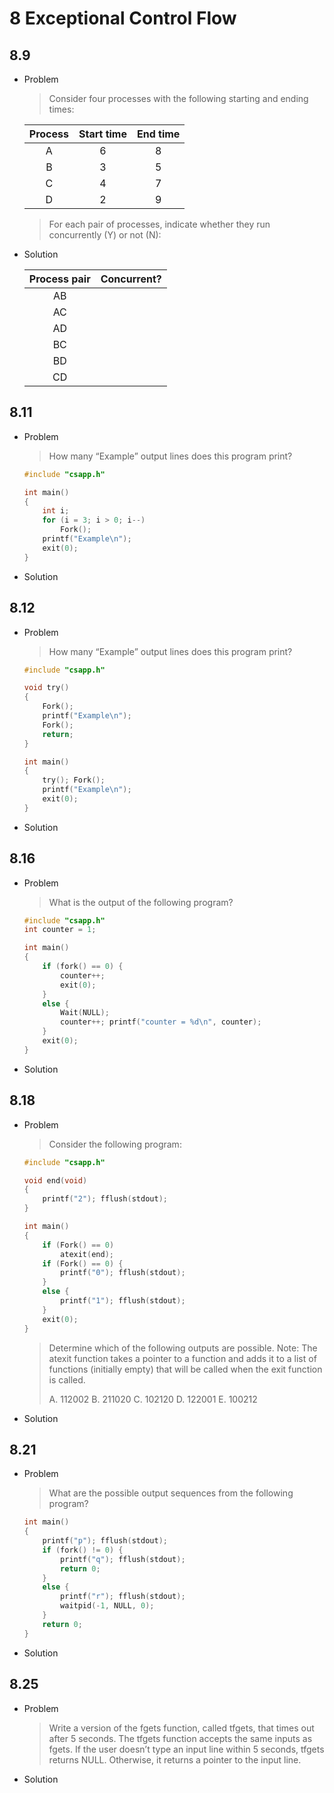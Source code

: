 # 8 Exceptional Control Flow



## 8.9

- Problem

  > Consider four processes with the following starting and ending times:

  | Process | Start time | End time |
  | :-----: | :--------: | :------: |
  |    A    |     6      |    8     |
  |    B    |     3      |    5     |
  |    C    |     4      |    7     |
  |    D    |     2      |    9     |

  > For each pair of processes, indicate whether they run concurrently (Y) or not (N):

- Solution

  | Process pair | Concurrent? |
  | :----------: | :---------: |
  |      AB      |             |
  |      AC      |             |
  |      AD      |             |
  |      BC      |             |
  |      BD      |             |
  |      CD      |             |

  

## 8.11

- Problem

  > How many “Example” output lines does this program print?

  ```c
  #include "csapp.h"
  
  int main()
  {
      int i;
      for (i = 3; i > 0; i--)
          Fork();
      printf("Example\n");
      exit(0);
  }
  ```

- Solution

  

## 8.12

- Problem

  > How many “Example” output lines does this program print?

  ```c
  #include "csapp.h"
  
  void try()
  {
      Fork();
      printf("Example\n");
      Fork();
      return;
  }
  
  int main()
  {
      try(); Fork();
      printf("Example\n");
      exit(0);
  }
  ```

- Solution

  

## 8.16

- Problem

  > What is the output of the following program?

  ```c
  #include "csapp.h"
  int counter = 1;
  
  int main()
  {
      if (fork() == 0) {
          counter++;
          exit(0);
      }
      else {
          Wait(NULL);
          counter++; printf("counter = %d\n", counter);
      }
      exit(0);
  }
  ```

- Solution

  

## 8.18

- Problem

  > Consider the following program:

  ```c
  #include "csapp.h"
  
  void end(void)
  {
      printf("2"); fflush(stdout);
  }
  
  int main()
  {
      if (Fork() == 0)
          atexit(end);
      if (Fork() == 0) {
          printf("0"); fflush(stdout);
      }
      else {
          printf("1"); fflush(stdout);
      }
      exit(0);
  }
  ```

  > Determine which of the following outputs are possible. Note: The atexit function takes a pointer to a function and adds it to a list of functions (initially empty) that will be called when the exit function is called.
  >
  > A. 112002
  > B. 211020
  > C. 102120
  > D. 122001
  > E. 100212

- Solution

  

## 8.21

- Problem

  > What are the possible output sequences from the following program?

  ```c
  int main()
  {
      printf("p"); fflush(stdout);
      if (fork() != 0) {
          printf("q"); fflush(stdout);
          return 0;
      }
      else {
          printf("r"); fflush(stdout);
          waitpid(-1, NULL, 0);
      }
      return 0;
  }
  ```

- Solution

  

## 8.25

- Problem

  > Write a version of the fgets function, called tfgets, that times out after 5 seconds. The tfgets function accepts the same inputs as fgets. If the user doesn’t type an input line within 5 seconds, tfgets returns NULL. Otherwise, it returns a pointer to the input line.

- Solution

  